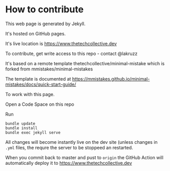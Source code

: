 # How to contribute

This web page is generated by Jekyll.

It's hosted on GitHub pages.

It's live location is <https://www.thetechcollective.dev>

To contribute, get write access to this repo - contact @lakruzz

It's based on a remote template thetechcollective/minimal-mistake which is forked from mmistakes/minimal-mistakes

The template is documented at <https://mmistakes.github.io/minimal-mistakes/docs/quick-start-guide/>

To work with this page.

Open a Code Space on this repo

Run

```
bundle update
bundle install
bundle exec jekyll serve
```

All changes will become instantly live on the dev site (unless changes in `.yml` files, the requre the server to be stoppeed an restarted.

When you commit back to master and pust to `origin` the GitHub Action will automatically deploy it to <https://www.thetechcollective.dev>
